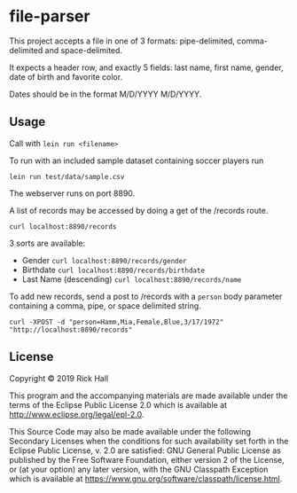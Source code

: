 # file-parser


This project accepts a file in one of 3 formats: pipe-delimited, comma-delimited and space-delimited.

It expects a header row, and exactly 5 fields: last name, first name, gender, date of birth and favorite color.

Dates should be in the format M/D/YYYY M/D/YYYY.

## Usage
Call with
```lein run <filename>```

To run with an included sample dataset containing soccer players run

```
lein run test/data/sample.csv
```

The webserver runs on port 8890.

A list of records may be accessed by doing a get of the /records route.

```
curl localhost:8890/records
```

3 sorts are available:
- Gender `curl localhost:8890/records/gender`
- Birthdate `curl localhost:8890/records/birthdate`
- Last Name (descending) `curl localhost:8890/records/name`

To add new records, send a post to /records with a `person` body parameter containing a comma, pipe,
or space delimited string.

```
curl -XPOST -d "person=Hamm,Mia,Female,Blue,3/17/1972" "http://localhost:8890/records"
```

## License

Copyright © 2019 Rick Hall

This program and the accompanying materials are made available under the
terms of the Eclipse Public License 2.0 which is available at
http://www.eclipse.org/legal/epl-2.0.

This Source Code may also be made available under the following Secondary
Licenses when the conditions for such availability set forth in the Eclipse
Public License, v. 2.0 are satisfied: GNU General Public License as published by
the Free Software Foundation, either version 2 of the License, or (at your
option) any later version, with the GNU Classpath Exception which is available
at https://www.gnu.org/software/classpath/license.html.
